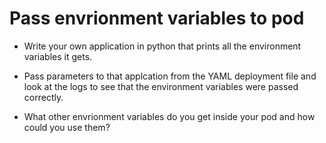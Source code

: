 # Pass envrionment variables to pod

* Write your own application in python that prints all the environment variables it gets.

* Pass parameters to that applcation from the YAML deployment file and look at the logs to see that the environment variables were passed correctly.

* What other envrionment variables do you get inside your pod and how could you use them?
